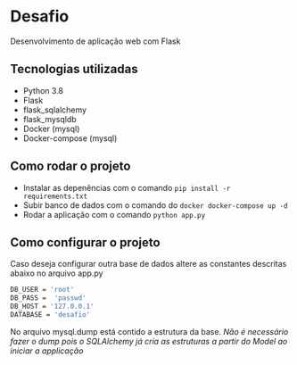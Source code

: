 # Desafio

Desenvolvimento de aplicação web com Flask

## Tecnologias utilizadas

- Python 3.8
- Flask
- flask_sqlalchemy
- flask_mysqldb
- Docker (mysql)
- Docker-compose (mysql)

## Como rodar o projeto

- Instalar as depenências com o comando `pip install -r requirements.txt`
- Subir banco de dados com o comando do `docker docker-compose up -d`
- Rodar a aplicação com o comando `python app.py`

## Como configurar o projeto

Caso deseja configurar outra base de dados altere as constantes descritas abaixo no arquivo app.py

``` sh
DB_USER = 'root'
DB_PASS =  'passwd' 
DB_HOST = '127.0.0.1'
DATABASE = 'desafio'
``` 
No arquivo mysql.dump está contido a estrutura da base.
*Não é necessário fazer o dump pois o SQLAlchemy já cria as estruturas a partir do Model ao iniciar a applicação*